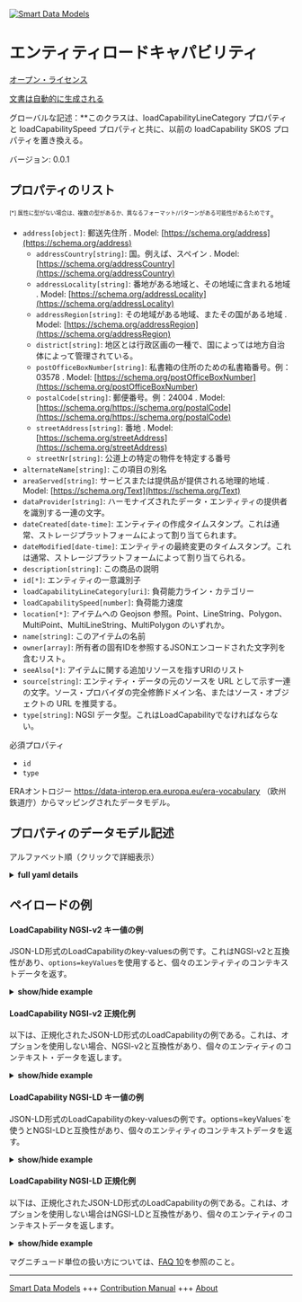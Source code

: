 <!-- 10-Header -->    
[![Smart Data Models](https://smartdatamodels.org/wp-content/uploads/2022/01/SmartDataModels_logo.png "Logo")](https://smartdatamodels.org)    
エンティティロードキャパビリティ    
================<!-- /10-Header -->    
<!-- 15-License -->    
[オープン・ライセンス](https://github.com/smart-data-models//dataModel.ERA/blob/master/LoadCapability/LICENSE.md)    
[文書は自動的に生成される](https://docs.google.com/presentation/d/e/2PACX-1vTs-Ng5dIAwkg91oTTUdt8ua7woBXhPnwavZ0FxgR8BsAI_Ek3C5q97Nd94HS8KhP-r_quD4H0fgyt3/pub?start=false&loop=false&delayms=3000#slide=id.gb715ace035_0_60)    
<!-- /15-License -->    
<!-- 20-Description -->    
グローバルな記述：**このクラスは、loadCapabilityLineCategory プロパティと loadCapabilitySpeed プロパティと共に、以前の loadCapability SKOS プロパティを置き換える。    
バージョン: 0.0.1    
<!-- /20-Description -->    
<!-- 30-PropertiesList -->    
## プロパティのリスト    
<sup><sub>[*] 属性に型がない場合は、複数の型があるか、異なるフォーマット/パターンがある可能性があるためです</sub></sup>。    
- `address[object]`: 郵送先住所  . Model: [https://schema.org/address](https://schema.org/address)	- `addressCountry[string]`: 国。例えば、スペイン  . Model: [https://schema.org/addressCountry](https://schema.org/addressCountry)    
	- `addressLocality[string]`: 番地がある地域と、その地域に含まれる地域  . Model: [https://schema.org/addressLocality](https://schema.org/addressLocality)    
	- `addressRegion[string]`: その地域がある地域、またその国がある地域  . Model: [https://schema.org/addressRegion](https://schema.org/addressRegion)    
	- `district[string]`: 地区とは行政区画の一種で、国によっては地方自治体によって管理されている。      
	- `postOfficeBoxNumber[string]`: 私書箱の住所のための私書箱番号。例：03578  . Model: [https://schema.org/postOfficeBoxNumber](https://schema.org/postOfficeBoxNumber)    
	- `postalCode[string]`: 郵便番号。例：24004  . Model: [https://schema.org/https://schema.org/postalCode](https://schema.org/https://schema.org/postalCode)    
	- `streetAddress[string]`: 番地  . Model: [https://schema.org/streetAddress](https://schema.org/streetAddress)    
	- `streetNr[string]`: 公道上の特定の物件を特定する番号      
- `alternateName[string]`: この項目の別名  - `areaServed[string]`: サービスまたは提供品が提供される地理的地域  . Model: [https://schema.org/Text](https://schema.org/Text)- `dataProvider[string]`: ハーモナイズされたデータ・エンティティの提供者を識別する一連の文字。  - `dateCreated[date-time]`: エンティティの作成タイムスタンプ。これは通常、ストレージプラットフォームによって割り当てられます。  - `dateModified[date-time]`: エンティティの最終変更のタイムスタンプ。これは通常、ストレージプラットフォームによって割り当てられる。  - `description[string]`: この商品の説明  - `id[*]`: エンティティの一意識別子  - `loadCapabilityLineCategory[uri]`: 負荷能力ライン・カテゴリー  - `loadCapabilitySpeed[number]`: 負荷能力速度  - `location[*]`: アイテムへの Geojson 参照。Point、LineString、Polygon、MultiPoint、MultiLineString、MultiPolygon のいずれか。  - `name[string]`: このアイテムの名前  - `owner[array]`: 所有者の固有IDを参照するJSONエンコードされた文字列を含むリスト。  - `seeAlso[*]`: アイテムに関する追加リソースを指すURIのリスト  - `source[string]`: エンティティ・データの元のソースを URL として示す一連の文字。ソース・プロバイダの完全修飾ドメイン名、またはソース・オブジェクトの URL を推奨する。  - `type[string]`: NGSI データ型。これはLoadCapabilityでなければならない。  <!-- /30-PropertiesList -->    
<!-- 35-RequiredProperties -->    
必須プロパティ    
- `id`  - `type`  <!-- /35-RequiredProperties -->    
<!-- 40-RequiredProperties -->    
ERAオントロジー https://data-interop.era.europa.eu/era-vocabulary （欧州鉄道庁）からマッピングされたデータモデル。    
<!-- /40-RequiredProperties -->    
<!-- 50-DataModelHeader -->    
## プロパティのデータモデル記述    
アルファベット順（クリックで詳細表示）    
<!-- /50-DataModelHeader -->    
<!-- 60-ModelYaml -->    
<details><summary><strong>full yaml details</strong></summary>      
```yaml    
LoadCapability:      
  description: This class together with properties loadCapabilityLineCategory and loadCapabilitySpeed replaces the previous loadCapability SKOS property.      
  properties:      
    address:      
      description: The mailing address      
      properties:      
        addressCountry:      
          description: 'The country. For example, Spain'      
          type: string      
          x-ngsi:      
            model: https://schema.org/addressCountry      
            type: Property      
        addressLocality:      
          description: 'The locality in which the street address is, and which is in the region'      
          type: string      
          x-ngsi:      
            model: https://schema.org/addressLocality      
            type: Property      
        addressRegion:      
          description: 'The region in which the locality is, and which is in the country'      
          type: string      
          x-ngsi:      
            model: https://schema.org/addressRegion      
            type: Property      
        district:      
          description: 'A district is a type of administrative division that, in some countries, is managed by the local government'      
          type: string      
          x-ngsi:      
            type: Property      
        postOfficeBoxNumber:      
          description: 'The post office box number for PO box addresses. For example, 03578'      
          type: string      
          x-ngsi:      
            model: https://schema.org/postOfficeBoxNumber      
            type: Property      
        postalCode:      
          description: 'The postal code. For example, 24004'      
          type: string      
          x-ngsi:      
            model: https://schema.org/https://schema.org/postalCode      
            type: Property      
        streetAddress:      
          description: The street address      
          type: string      
          x-ngsi:      
            model: https://schema.org/streetAddress      
            type: Property      
        streetNr:      
          description: Number identifying a specific property on a public street      
          type: string      
          x-ngsi:      
            type: Property      
      type: object      
      x-ngsi:      
        model: https://schema.org/address      
        type: Property      
    alternateName:      
      description: An alternative name for this item      
      type: string      
      x-ngsi:      
        type: Property      
    areaServed:      
      description: The geographic area where a service or offered item is provided      
      type: string      
      x-ngsi:      
        model: https://schema.org/Text      
        type: Property      
    dataProvider:      
      description: A sequence of characters identifying the provider of the harmonised data entity      
      type: string      
      x-ngsi:      
        type: Property      
    dateCreated:      
      description: Entity creation timestamp. This will usually be allocated by the storage platform      
      format: date-time      
      type: string      
      x-ngsi:      
        type: Property      
    dateModified:      
      description: Timestamp of the last modification of the entity. This will usually be allocated by the storage platform      
      format: date-time      
      type: string      
      x-ngsi:      
        type: Property      
    description:      
      description: A description of this item      
      type: string      
      x-ngsi:      
        type: Property      
    id:      
      anyOf:      
        - description: Identifier format of any NGSI entity      
          maxLength: 256      
          minLength: 1      
          pattern: ^[\w\-\.\{\}\$\+\*\[\]`|~^@!,:\\]+$      
          type: string      
          x-ngsi:      
            type: Property      
        - description: Identifier format of any NGSI entity      
          format: uri      
          type: string      
          x-ngsi:      
            type: Property      
      description: Unique identifier of the entity      
      x-ngsi:      
        type: Property      
    loadCapabilityLineCategory:      
      description: Load capability line category      
      format: uri      
      type: string      
      x-ngsi:      
        type: Relationship      
    loadCapabilitySpeed:      
      description: Load capability speed      
      type: number      
      x-ngsi:      
        type: Property      
    location:      
      description: 'Geojson reference to the item. It can be Point, LineString, Polygon, MultiPoint, MultiLineString or MultiPolygon'      
      oneOf:      
        - description: Geojson reference to the item. Point      
          properties:      
            bbox:      
              items:      
                type: number      
              minItems: 4      
              type: array      
            coordinates:      
              items:      
                type: number      
              minItems: 2      
              type: array      
            type:      
              enum:      
                - Point      
              type: string      
          required:      
            - type      
            - coordinates      
          title: GeoJSON Point      
          type: object      
          x-ngsi:      
            type: GeoProperty      
        - description: Geojson reference to the item. LineString      
          properties:      
            bbox:      
              items:      
                type: number      
              minItems: 4      
              type: array      
            coordinates:      
              items:      
                items:      
                  type: number      
                minItems: 2      
                type: array      
              minItems: 2      
              type: array      
            type:      
              enum:      
                - LineString      
              type: string      
          required:      
            - type      
            - coordinates      
          title: GeoJSON LineString      
          type: object      
          x-ngsi:      
            type: GeoProperty      
        - description: Geojson reference to the item. Polygon      
          properties:      
            bbox:      
              items:      
                type: number      
              minItems: 4      
              type: array      
            coordinates:      
              items:      
                items:      
                  items:      
                    type: number      
                  minItems: 2      
                  type: array      
                minItems: 4      
                type: array      
              type: array      
            type:      
              enum:      
                - Polygon      
              type: string      
          required:      
            - type      
            - coordinates      
          title: GeoJSON Polygon      
          type: object      
          x-ngsi:      
            type: GeoProperty      
        - description: Geojson reference to the item. MultiPoint      
          properties:      
            bbox:      
              items:      
                type: number      
              minItems: 4      
              type: array      
            coordinates:      
              items:      
                items:      
                  type: number      
                minItems: 2      
                type: array      
              type: array      
            type:      
              enum:      
                - MultiPoint      
              type: string      
          required:      
            - type      
            - coordinates      
          title: GeoJSON MultiPoint      
          type: object      
          x-ngsi:      
            type: GeoProperty      
        - description: Geojson reference to the item. MultiLineString      
          properties:      
            bbox:      
              items:      
                type: number      
              minItems: 4      
              type: array      
            coordinates:      
              items:      
                items:      
                  items:      
                    type: number      
                  minItems: 2      
                  type: array      
                minItems: 2      
                type: array      
              type: array      
            type:      
              enum:      
                - MultiLineString      
              type: string      
          required:      
            - type      
            - coordinates      
          title: GeoJSON MultiLineString      
          type: object      
          x-ngsi:      
            type: GeoProperty      
        - description: Geojson reference to the item. MultiLineString      
          properties:      
            bbox:      
              items:      
                type: number      
              minItems: 4      
              type: array      
            coordinates:      
              items:      
                items:      
                  items:      
                    items:      
                      type: number      
                    minItems: 2      
                    type: array      
                  minItems: 4      
                  type: array      
                type: array      
              type: array      
            type:      
              enum:      
                - MultiPolygon      
              type: string      
          required:      
            - type      
            - coordinates      
          title: GeoJSON MultiPolygon      
          type: object      
          x-ngsi:      
            type: GeoProperty      
      x-ngsi:      
        type: GeoProperty      
    name:      
      description: The name of this item      
      type: string      
      x-ngsi:      
        type: Property      
    owner:      
      description: A List containing a JSON encoded sequence of characters referencing the unique Ids of the owner(s)      
      items:      
        anyOf:      
          - description: Identifier format of any NGSI entity      
            maxLength: 256      
            minLength: 1      
            pattern: ^[\w\-\.\{\}\$\+\*\[\]`|~^@!,:\\]+$      
            type: string      
            x-ngsi:      
              type: Property      
          - description: Identifier format of any NGSI entity      
            format: uri      
            type: string      
            x-ngsi:      
              type: Property      
        description: Unique identifier of the entity      
        x-ngsi:      
          type: Property      
      type: array      
      x-ngsi:      
        type: Property      
    seeAlso:      
      description: list of uri pointing to additional resources about the item      
      oneOf:      
        - items:      
            format: uri      
            type: string      
          minItems: 1      
          type: array      
        - format: uri      
          type: string      
      x-ngsi:      
        type: Property      
    source:      
      description: 'A sequence of characters giving the original source of the entity data as a URL. Recommended to be the fully qualified domain name of the source provider, or the URL to the source object'      
      type: string      
      x-ngsi:      
        type: Property      
    type:      
      description: NGSI data type. It has to be LoadCapability      
      enum:      
        - LoadCapability      
      type: string      
      x-ngsi:      
        type: Property      
  required:      
    - id      
    - type      
  type: object      
  x-derived-from: http://data.europa.eu/949/LoadCapability      
  x-disclaimer: 'Redistribution and use in source and binary forms, with or without modification, are permitted  provided that the license conditions are met. Copyleft (c) 2023 Contributors to Smart Data Models Program'      
  x-license-url: https://github.com/smart-data-models/dataModel.ERA/blob/master/LoadCapability/LICENSE.md      
  x-model-schema: https://smart-data-models.github.io/dataModel.ERA/Certificate/schema.json      
  x-model-tags: 'ERA vocabulary, railway, train'      
  x-version: 0.0.1      
```    
</details>      
<!-- /60-ModelYaml -->    
<!-- 70-MiddleNotes -->    
<!-- /70-MiddleNotes -->    
<!-- 80-Examples -->    
## ペイロードの例    
#### LoadCapability NGSI-v2 キー値の例    
JSON-LD形式のLoadCapabilityのkey-valuesの例です。これはNGSI-v2と互換性があり、`options=keyValues`を使用すると、個々のエンティティのコンテキストデータを返す。    
<details><summary><strong>show/hide example</strong></summary>      
```json  
{  
  "id": "urn:ngsi-ld:LoadCapability:id:MFBV:83261473",  
  "dateCreated": "1974-08-17T19:23:12Z",  
  "dateModified": "2004-07-07T02:44:03Z",  
  "source": "Body group once wind Mrs. Poor action no policy above herself ",  
  "name": "Everything any various including hundred dark. Within beautiful performance campaign. Executive including summer.",  
  "alternateName": "You mach",  
  "description": "Admit million plant when fast lot eat. School exist attack knowledge. Re",  
  "dataProvider": "Bed return effort current keep Mr consider hot.",  
  "owner": [  
    "urn:ngsi-ld:LoadCapability:items:ELMZ:31959345",  
    "urn:ngsi-ld:LoadCapability:items:UJUB:17759651"  
  ],  
  "seeAlso": [  
    "urn:ngsi-ld:LoadCapability:items:ASHM:52969026"  
  ],  
  "location": {  
    "type": "Point",  
    "coordinates": [  
      67.503895,  
      -57.061105  
    ]  
  },  
  "address": {  
    "streetAddress": "Consider shake vote method animal. Practice state thank spring thank.",  
    "addressLocality": "Speak mention partner be receive. Moment tree crime question hair night any.",  
    "addressRegion": "Special oil rich something become ",  
    "addressCountry": "Term structure specific court. Suggest fire late positive white property beautiful establish. Very certainly could work program alon",  
    "postalCode": "Office money land produce voice single whom. Give three up build list point officer. Peace by apply easy or from lot. Compare water evening",  
    "postOfficeBoxNumber": "The population director although baby. Any college citizen bill official throughout through.",  
    "streetNr": "Week event public activity public single beyond. Skill themselves computer boy already amount.",  
    "district": "Administration from five player both."  
  },  
  "areaServed": "They us song area seat. Cut television audience pattern outside raise. Hit suddenly pay election.",  
  "type": "LoadCapability",  
  "loadCapabilitySpeed": 864,  
  "loadCapabilityLineCategory": "urn:ngsi-ld:LoadCapability:loadCapabilityLineCategory:PLSG:66048764"  
}  
```  
</details>    
#### LoadCapability NGSI-v2 正規化例    
以下は、正規化されたJSON-LD形式のLoadCapabilityの例である。これは、オプションを使用しない場合、NGSI-v2と互換性があり、個々のエンティティのコンテキスト・データを返します。    
<details><summary><strong>show/hide example</strong></summary>      
```json  
{  
  "id": "urn:ngsi-ld:LoadCapability:id:MFBV:83261473",  
  "dateCreated": {  
    "type": "DateTime",  
    "value": "1974-08-17T19:23:12Z"  
  },  
  "dateModified": {  
    "type": "DateTime",  
    "value": "2004-07-07T02:44:03Z"  
  },  
  "source": {  
    "type": "Text",  
    "value": "Body group once wind Mrs. Poor action no policy above herself "  
  },  
  "name": {  
    "type": "Text",  
    "value": "Everything any various including hundred dark. Within beautiful performance campaign. Executive including summer."  
  },  
  "alternateName": {  
    "type": "Text",  
    "value": "You mach"  
  },  
  "description": {  
    "type": "Text",  
    "value": "Admit million plant when fast lot eat. School exist attack knowledge. Re"  
  },  
  "dataProvider": {  
    "type": "Text",  
    "value": "Bed return effort current keep Mr consider hot."  
  },  
  "owner": {  
    "type": "StructuredValue",  
    "value": [  
      "urn:ngsi-ld:LoadCapability:items:ELMZ:31959345",  
      "urn:ngsi-ld:LoadCapability:items:UJUB:17759651"  
    ]  
  },  
  "seeAlso": {  
    "type": "StructuredValue",  
    "value": [  
      "urn:ngsi-ld:LoadCapability:items:ASHM:52969026"  
    ]  
  },  
  "location": {  
    "type": "geo:json",  
    "value": {  
      "type": "Point",  
      "coordinates": [  
        67.503895,  
        -57.061105  
      ]  
    }  
  },  
  "address": {  
    "type": "StructuredValue",  
    "value": {  
      "streetAddress": "Consider shake vote method animal. Practice state thank spring thank.",  
      "addressLocality": "Speak mention partner be receive. Moment tree crime question hair night any.",  
      "addressRegion": "Special oil rich something become ",  
      "addressCountry": "Term structure specific court. Suggest fire late positive white property beautiful establish. Very certainly could work program alon",  
      "postalCode": "Office money land produce voice single whom. Give three up build list point officer. Peace by apply easy or from lot. Compare water evening",  
      "postOfficeBoxNumber": "The population director although baby. Any college citizen bill official throughout through.",  
      "streetNr": "Week event public activity public single beyond. Skill themselves computer boy already amount.",  
      "district": "Administration from five player both."  
    }  
  },  
  "areaServed": {  
    "type": "Text",  
    "value": "They us song area seat. Cut television audience pattern outside raise. Hit suddenly pay election."  
  },  
  "type": "LoadCapability",  
  "loadCapabilitySpeed": {  
    "type": "Number",  
    "value": 864  
  },  
  "loadCapabilityLineCategory": {  
    "type": "Text",  
    "value": "urn:ngsi-ld:LoadCapability:loadCapabilityLineCategory:PLSG:66048764"  
  }  
}  
```  
</details>    
#### LoadCapability NGSI-LD キー値の例    
JSON-LD形式のLoadCapabilityのkey-valuesの例です。options=keyValues`を使うとNGSI-LDと互換性があり、個々のエンティティのコンテキストデータを返す。    
<details><summary><strong>show/hide example</strong></summary>      
```json  
{  
  "id": "urn:ngsi-ld:LoadCapability:id:MFBV:83261473",  
  "dateCreated": "1974-08-17T19:23:12Z",  
  "dateModified": "2004-07-07T02:44:03Z",  
  "source": "Body group once wind Mrs. Poor action no policy above herself ",  
  "name": "Everything any various including hundred dark. Within beautiful performance campaign. Executive including summer.",  
  "alternateName": "You mach",  
  "description": "Admit million plant when fast lot eat. School exist attack knowledge. Re",  
  "dataProvider": "Bed return effort current keep Mr consider hot.",  
  "owner": [  
    "urn:ngsi-ld:LoadCapability:items:ELMZ:31959345",  
    "urn:ngsi-ld:LoadCapability:items:UJUB:17759651"  
  ],  
  "seeAlso": [  
    "urn:ngsi-ld:LoadCapability:items:ASHM:52969026"  
  ],  
  "location": {  
    "type": "Point",  
    "coordinates": [  
      67.503895,  
      -57.061105  
    ]  
  },  
  "address": {  
    "streetAddress": "Consider shake vote method animal. Practice state thank spring thank.",  
    "addressLocality": "Speak mention partner be receive. Moment tree crime question hair night any.",  
    "addressRegion": "Special oil rich something become ",  
    "addressCountry": "Term structure specific court. Suggest fire late positive white property beautiful establish. Very certainly could work program alon",  
    "postalCode": "Office money land produce voice single whom. Give three up build list point officer. Peace by apply easy or from lot. Compare water evening",  
    "postOfficeBoxNumber": "The population director although baby. Any college citizen bill official throughout through.",  
    "streetNr": "Week event public activity public single beyond. Skill themselves computer boy already amount.",  
    "district": "Administration from five player both."  
  },  
  "areaServed": "They us song area seat. Cut television audience pattern outside raise. Hit suddenly pay election.",  
  "type": "LoadCapability",  
  "loadCapabilitySpeed": 864,  
  "loadCapabilityLineCategory": "urn:ngsi-ld:LoadCapability:loadCapabilityLineCategory:PLSG:66048764",  
  "@context": [  
    "https://raw.githubusercontent.com/smart-data-models/dataModel.ERA/master/context.jsonld"  
  ]  
}  
```  
</details>    
#### LoadCapability NGSI-LD 正規化例    
以下は、正規化されたJSON-LD形式のLoadCapabilityの例である。これは、オプションを使用しない場合はNGSI-LDと互換性があり、個々のエンティティのコンテキストデータを返します。    
<details><summary><strong>show/hide example</strong></summary>      
```json  
{  
  "id": "urn:ngsi-ld:LoadCapability:id:UFEX:97758734",  
  "dateCreated": {  
    "type": "Property",  
    "value": {  
      "@type": "DateTime",  
      "@value": "2014-08-02T14:53:09Z"  
    }  
  },  
  "dateModified": {  
    "type": "Property",  
    "value": {  
      "@type": "DateTime",  
      "@value": "2009-07-26T04:55:34Z"  
    }  
  },  
  "source": {  
    "type": "Property",  
    "value": "Few manage cold worker community t"  
  },  
  "name": {  
    "type": "Property",  
    "value": "Attack take position school easy my. Join five president new m"  
  },  
  "alternateName": {  
    "type": "Property",  
    "value": "Very beautiful property least. He so different laugh. "  
  },  
  "description": {  
    "type": "Property",  
    "value": "Gas produce market foot affect force project carry. Another raise read soldier partner best."  
  },  
  "dataProvider": {  
    "type": "Property",  
    "value": "Water"  
  },  
  "owner": {  
    "type": "Property",  
    "value": [  
      "urn:ngsi-ld:LoadCapability:items:POZE:75568096",  
      "urn:ngsi-ld:LoadCapability:items:GPCV:40954756"  
    ]  
  },  
  "seeAlso": {  
    "type": "Property",  
    "value": [  
      "urn:ngsi-ld:LoadCapability:items:VUOM:06241362"  
    ]  
  },  
  "location": {  
    "type": "Property",  
    "value": {  
      "type": "Point",  
      "coordinates": [  
        62.605605,  
        101.293823  
      ]  
    }  
  },  
  "address": {  
    "type": "Property",  
    "value": {  
      "streetAddress": "West ca",  
      "addressLocality": "Add language take thro",  
      "addressRegion": "Ah",  
      "addressCountry": "Beyond fight kind situation drug able itself. Whose serious candidate model never must. Southern would age million nothing.",  
      "postalCode": "Because positive medical miss.",  
      "postOfficeBoxNumber": "American move successful author look. Quality short current site ma",  
      "streetNr": "Staff art around. Foot travel health his world yeah. Line cup road range forward.",  
      "district": "Baby find south message lead federal. Thing thought pattern teacher reflect "  
    }  
  },  
  "areaServed": {  
    "type": "Property",  
    "value": "Leg movie push again. Fish prepare music take song fear."  
  },  
  "type": "LoadCapability",  
  "loadCapabilitySpeed": {  
    "type": "Property",  
    "value": 235  
  },  
  "loadCapabilityLineCategory": {  
    "type": "Relationship",  
    "object": "urn:ngsi-ld:LoadCapability:loadCapabilityLineCategory:SMGO:17205098"  
  },  
  "@context": [  
    "https://raw.githubusercontent.com/smart-data-models/dataModel.ERA/master/context.jsonld"  
  ]  
}  
```  
</details><!-- /80-Examples -->    
<!-- 90-FooterNotes -->    
<!-- /90-FooterNotes -->    
<!-- 95-Units -->    
マグニチュード単位の扱い方については、[FAQ 10](https://smartdatamodels.org/index.php/faqs/)を参照のこと。    
<!-- /95-Units -->    
<!-- 97-LastFooter -->    
---    
[Smart Data Models](https://smartdatamodels.org) +++ [Contribution Manual](https://bit.ly/contribution_manual) +++ [About](https://bit.ly/Introduction_SDM)<!-- /97-LastFooter -->    
